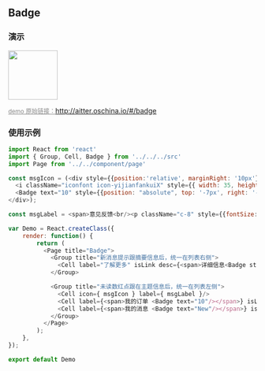 ## Badge

### 演示

<img width="100" src="http://qr.topscan.com/api.php?text=http://aitter.oschina.io/#/badge"/>

<a href="http://aitter.oschina.io/#/badge" target="_blank" style="font-size:12px;color:#888;">demo 原始链接：http://aitter.oschina.io/#/badge</a>


### 使用示例

``` javascript
import React from 'react'
import { Group, Cell, Badge } from '../../../src'
import Page from '../../component/page'

const msgIcon = (<div style={{position:'relative', marginRight: '10px'}}>
  <i className="iconfont icon-yijianfankuiX" style={{ width: 35, height: 35, background: '#ccc', display:'block'}}></i>
  <Badge text="10" style={{position: "absolute", top: '-7px', right: '-5px'}}/>
</div>);

const msgLabel = <span>意见反馈<br/><p className="c-8" style={{fontSize:'12px'}}>摘要信息</p></span>;

var Demo = React.createClass({
    render: function() {
        return (
          <Page title="Badge">
            <Group title="新消息提示跟摘要信息后，统一在列表右侧">
              <Cell label="了解更多" isLink desc={<span>详细信息<Badge style={{marginLeft:'5px', verticalAlign:'1px'}}/></span>}/>
            </Group>

            <Group title="未读数红点跟在主题信息后，统一在列表左侧">
              <Cell icon={ msgIcon } label={ msgLabel }/>
              <Cell label={<span>我的订单 <Badge text="10"/></span>} isLink desc='详细信息' />
              <Cell label={<span>我的消息 <Badge text="New"/></span>} isLink />
            </Group>
          </Page>
        );
    },
});

export default Demo

```

